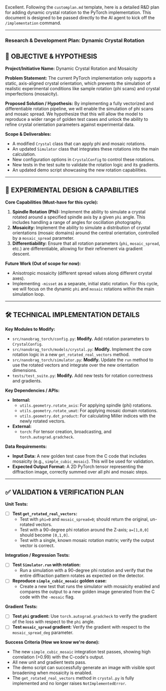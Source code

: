 Excellent. Following the `customplan.md` template, here is a detailed R&D plan for adding dynamic crystal rotation to the PyTorch implementation. This document is designed to be passed directly to the AI agent to kick off the `/implementation` command.

---

### **Research & Development Plan: Dynamic Crystal Rotation**

## 🎯 **OBJECTIVE & HYPOTHESIS**

**Project/Initiative Name:** Dynamic Crystal Rotation and Mosaicity

**Problem Statement:** The current PyTorch implementation only supports a static, axis-aligned crystal orientation, which prevents the simulation of realistic experimental conditions like sample rotation (phi scans) and crystal imperfections (mosaicity).

**Proposed Solution / Hypothesis:** By implementing a fully vectorized and differentiable rotation pipeline, we will enable the simulation of phi scans and mosaic spread. We hypothesize that this will allow the model to reproduce a wider range of golden test cases and unlock the ability to refine crystal orientation parameters against experimental data.

**Scope & Deliverables:**
*   A modified `Crystal` class that can apply phi and mosaic rotations.
*   An updated `Simulator` class that integrates these rotations into the main calculation.
*   New configuration options in `CrystalConfig` to control these rotations.
*   New tests in the test suite to validate the rotation logic and its gradients.
*   An updated demo script showcasing the new rotation capabilities.

---

## 🔬 **EXPERIMENTAL DESIGN & CAPABILITIES**

**Core Capabilities (Must-have for this cycle):**
1.  **Spindle Rotation (Phi):** Implement the ability to simulate a crystal rotated around a specified spindle axis by a given `phi` angle. This includes handling a range of angles for oscillation photography.
2.  **Mosaicity:** Implement the ability to simulate a distribution of crystal orientations (mosaic domains) around the central orientation, controlled by a `mosaic_spread` parameter.
3.  **Differentiability:** Ensure that all rotation parameters (`phi`, `mosaic_spread`, etc.) are differentiable, allowing for their refinement via gradient descent.

**Future Work (Out of scope for now):**
*   Anisotropic mosaicity (different spread values along different crystal axes).
*   Implementing `-misset` as a separate, initial static rotation. For this cycle, we will focus on the dynamic `phi` and `mosaic` rotations within the main simulation loop.

---

## 🛠️ **TECHNICAL IMPLEMENTATION DETAILS**

**Key Modules to Modify:**
*   `src/nanobrag_torch/config.py`: **Modify.** Add rotation parameters to `CrystalConfig`.
*   `src/nanobrag_torch/models/crystal.py`: **Modify.** Implement the core rotation logic in a new `get_rotated_real_vectors` method.
*   `src/nanobrag_torch/simulator.py`: **Modify.** Update the `run` method to use the rotated vectors and integrate over the new orientation dimensions.
*   `tests/test_suite.py`: **Modify.** Add new tests for rotation correctness and gradients.

**Key Dependencies / APIs:**
*   **Internal:**
    *   `utils.geometry.rotate_axis`: For applying spindle (phi) rotations.
    *   `utils.geometry.rotate_umat`: For applying mosaic domain rotations.
    *   `utils.geometry.dot_product`: For calculating Miller indices with the newly rotated vectors.
*   **External:**
    *   `torch`: For tensor creation, broadcasting, and `torch.autograd.gradcheck`.

**Data Requirements:**
*   **Input Data:** A new golden test case from the C code that includes mosaicity (e.g., `simple_cubic_mosaic`). This will be used for validation.
*   **Expected Output Format:** A 2D PyTorch tensor representing the diffraction image, correctly summed over all phi and mosaic steps.

---

## ✅ **VALIDATION & VERIFICATION PLAN**

**Unit Tests:**
*   [ ] **Test `get_rotated_real_vectors`:**
    *   Test with `phi=0` and `mosaic_spread=0`; should return the original, un-rotated vectors.
    *   Test with a 90-degree phi rotation around the Z-axis; `a=[1,0,0]` should become `[0,1,0]`.
    *   Test with a single, known mosaic rotation matrix; verify the output vector is correct.

**Integration / Regression Tests:**
*   [ ] **Test `Simulator.run` with rotation:**
    *   Run a simulation with a 90-degree phi rotation and verify that the entire diffraction pattern rotates as expected on the detector.
*   [ ] **Reproduce `simple_cubic_mosaic` golden case:**
    *   Create a new test that runs the simulator with mosaicity enabled and compares the output to a new golden image generated from the C code with the `-mosaic` flag.

**Gradient Tests:**
*   [ ] **Test `phi` gradient:** Use `torch.autograd.gradcheck` to verify the gradient of the loss with respect to the `phi` angle.
*   [ ] **Test `mosaic_spread` gradient:** Verify the gradient with respect to the `mosaic_spread_deg` parameter.

**Success Criteria (How we know we're done):**
*   The new `simple_cubic_mosaic` integration test passes, showing high correlation (>0.99) with the C-code's output.
*   All new unit and gradient tests pass.
*   The demo script can successfully generate an image with visible spot broadening when mosaicity is enabled.
*   The `get_rotated_real_vectors` method in `crystal.py` is fully implemented and no longer raises `NotImplementedError`.
